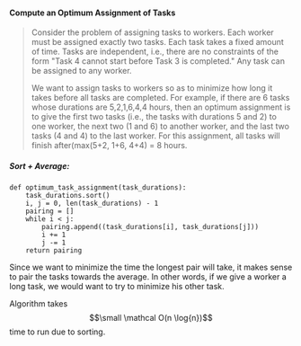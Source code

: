 #### Compute an Optimum Assignment of Tasks

> Consider the problem of assigning tasks to workers. Each worker must be assigned exactly two tasks. Each task takes a fixed amount of time. Tasks are independent, i.e., there are no constraints of the form "Task 4 cannot start before Task 3 is completed." Any task can be assigned to any worker. 
>
> We want to assign tasks to workers so as to minimize how long it takes before all tasks are completed. For example, if there are 6 tasks whose durations are 5,2,1,6,4,4 hours, then an optimum assignment is to give the first two tasks \(i.e., the tasks with durations 5 and 2\) to one worker, the next two \(1 and 6\) to another worker, and the last two tasks \(4 and 4\) to the last worker. For this assignment, all tasks will finish after\(max\(5+2, 1+6, 4+4\) = 8 hours.

##### Sort + Average:

```
def optimum_task_assignment(task_durations):
    task_durations.sort()
    i, j = 0, len(task_durations) - 1
    pairing = []
    while i < j:
        pairing.append((task_durations[i], task_durations[j]))
        i += 1
        j -= 1
    return pairing
```

Since we want to minimize the time the longest pair will take, it makes sense to pair the tasks towards the average. In other words, if we give a worker a long task, we would want to try to minimize his other task.

Algorithm takes $$\small \mathcal O(n \log{n})$$ time to run due to sorting.  

